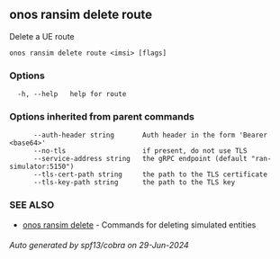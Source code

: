 <!--
SPDX-FileCopyrightText: 2019-present Open Networking Foundation <info@opennetworking.org>

SPDX-License-Identifier: Apache-2.0
-->

## onos ransim delete route

Delete a UE route

```
onos ransim delete route <imsi> [flags]
```

### Options

```
  -h, --help   help for route
```

### Options inherited from parent commands

```
      --auth-header string       Auth header in the form 'Bearer <base64>'
      --no-tls                   if present, do not use TLS
      --service-address string   the gRPC endpoint (default "ran-simulator:5150")
      --tls-cert-path string     the path to the TLS certificate
      --tls-key-path string      the path to the TLS key
```

### SEE ALSO

* [onos ransim delete](onos_ransim_delete.md)	 - Commands for deleting simulated entities

###### Auto generated by spf13/cobra on 29-Jun-2024

